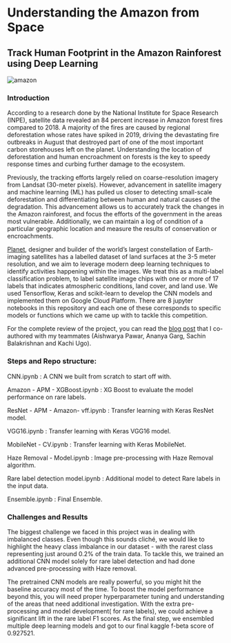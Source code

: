 # Understanding the Amazon from Space
## Track Human Footprint in the Amazon Rainforest using Deep Learning
![amazon](https://user-images.githubusercontent.com/44115595/72654116-a4500d80-3953-11ea-8759-b05636dce66a.jpg)

### Introduction

According to a research done by the National Institute for Space Research (INPE), satellite data revealed an 84 percent increase in Amazon forest fires compared to 2018. A majority of the fires are caused by regional deforestation whose rates have spiked in 2019, driving the devastating fire outbreaks in August that destroyed part of one of the most important carbon storehouses left on the planet. Understanding the location of deforestation and human encroachment on forests is the key to speedy response times and curbing further damage to the ecosystem.

Previously, the tracking efforts largely relied on coarse-resolution imagery from Landsat (30-meter pixels). However, advancement in satellite imagery and machine learning (ML) has pulled us closer to detecting small-scale deforestation and differentiating between human and natural causes of the degradation.
This advancement allows us to accurately track the changes in the Amazon rainforest, and focus the efforts of the government in the areas most vulnerable. Additionally, we  can maintain a log of condition of a particular geographic location and measure the results of conservation or encroachments.

[Planet](https://www.planet.com/), designer and builder of the world’s largest constellation of Earth-imaging satellites has a labelled dataset of land surfaces at the 3-5 meter resolution, and we aim to leverage modern deep learning techniques to identify activities happening within the images. We treat this as a multi-label classification problem, to label satellite image chips with one or more of 17 labels that indicates atmospheric conditions, land cover, and land use. We used Tensorflow, Keras and scikit-learn to develop the CNN models and implemented them on Google Cloud Platform. There are 8 jupyter notebooks in this repository and each one of these corresponds to specific models or functions which we came up with to tackle this competition.

For the complete review of the project, you can read the [blog post](https://medium.com/@ananya.garg197/can-deep-learning-save-the-amazon-rainforest-dee3602d9d80) that I co-authored with my teammates (Aishwarya Pawar, Ananya Garg, Sachin Balakrishnan and Kachi Ugo).

### Steps and Repo structure:
CNN.ipynb : A CNN we built from scratch to start off with.

Amazon - APM - XGBoost.ipynb : XG Boost to evaluate the model performance on rare labels.

ResNet - APM - Amazon- vff.ipynb : Transfer learning with Keras ResNet model.

VGG16.ipynb : Transfer learning with Keras VGG16 model.

MobileNet - CV.ipynb : Transfer learning with Keras MobileNet.

Haze Removal - Model.ipynb : Image pre-processing with Haze Removal algorithm.

Rare label detection model.ipynb : Additional model to detect Rare labels in the input data.

Ensemble.ipynb : Final Ensemble.

### Challenges and Results
The biggest challenge we faced in this project was in dealing with imbalanced classes. Even though this sounds cliché, we would like to highlight the heavy class imbalance in our dataset - with the rarest class representing just around 0.2% of the train data. To tackle this, we trained an additional CNN model solely for rare label detection and had done advanced pre-processing with Haze removal.

The pretrained CNN models are really powerful, so you might hit the baseline accuracy most of the time. To boost the model performance beyond this, you will need proper hyperparameter tuning and understanding of the areas that need additional investigation. With the extra pre-processing and model development( for rare labels), we could achieve a significant lift in the rare label F1 scores. As the final step, we ensembled multiple deep learning models and got to our final kaggle f-beta score of 0.927521.

